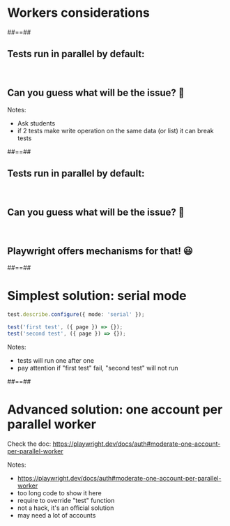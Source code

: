 <!-- .slide: class="transition" -->

# Workers considerations

##==##

<!-- .slide: class="quote-slide" -->

## Tests run in parallel by default:

<br/>

## Can you guess what will be the issue? 🤔

Notes:

- Ask students
- if 2 tests make write operation on the same data (or list) it can break tests

##==##

<!-- .slide: class="quote-slide" -->

## Tests run in parallel by default:

<br/>

## Can you guess what will be the issue? 🤔

<br/>

## Playwright offers mechanisms for that! 😃

##==##

<!-- .slide: class="with-code" -->

# Simplest solution: serial mode

```TypeScript
test.describe.configure({ mode: 'serial' });

test('first test', ({ page }) => {});
test('second test', ({ page }) => {});
```

<!-- .element: class="big-code" -->

Notes:

- tests will run one after one
- pay attention if "first test" fail, "second test" will not run

##==##

# Advanced solution: one account per parallel worker

Check the doc: https://playwright.dev/docs/auth#moderate-one-account-per-parallel-worker

Notes:

- https://playwright.dev/docs/auth#moderate-one-account-per-parallel-worker
- too long code to show it here
- require to override "test" function
- not a hack, it's an official solution
- may need a lot of accounts
